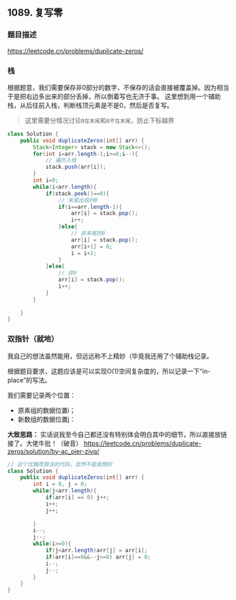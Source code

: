 ## 1089. 复写零

### 题目描述

https://leetcode.cn/problems/duplicate-zeros/

### 栈

根据题意，我们需要保存非0部分的数字，不保存的话会直接被覆盖掉。因为相当于是把右边多出来的部分丢掉，所以倒着写也无济于事。
这里想到用一个辅助栈，从后往前入栈，判断栈顶元素是不是0，然后是否复写。

> 这里需要分情况讨论`0在末尾`和`0不在末尾`，防止下标越界

```java
class Solution {
    public void duplicateZeros(int[] arr) {
        Stack<Integer> stack = new Stack<>();
        for(int i=arr.length-1;i>=0;i--){
        	// 遍历入栈
            stack.push(arr[i]);
        }
        int i=0;
        while(i<arr.length){
            if(stack.peek()==0){
            	// 末尾出现的0
                if(i==arr.length-1){
                    arr[i] = stack.pop();
                    i++;
                }else{
                	// 非末尾的0
                    arr[i] = stack.pop();
                    arr[i+1] = 0;
                    i = i+2;
                }   
            }else{
            	// 非0
                arr[i] = stack.pop();
                i++;
            }
        }
           
    }
}
```

### 双指针（就地）

我自己的想法虽然能用，但远远称不上精妙（毕竟我还用了个辅助栈记录。

根据题目要求，这题应该是可以实现O(1)空间复杂度的，所以记录一下“in-place”的写法。

我们需要记录两个位置：
- 原素组的数据位置i；
- 新数组的数据位置j：

**大致思路：** 实话说我至今自己都还没有特别体会明白其中的细节，所以直接放链接了。大佬牛批！（破音）
https://leetcode.cn/problems/duplicate-zeros/solution/by-ac_oier-zivq/

```java
// 这个优雅而简洁的代码，显然不是我想的
class Solution {
    public void duplicateZeros(int[] arr) {
        int i = 0, j = 0;
        while(j<arr.length){
            if(arr[i] == 0) j++;
            i++;
            j++;
        
        }
        i--;
        j--;
        while(i>=0){
            if(j<arr.length)arr[j] = arr[i];
            if(arr[i]==0&&--j>=0) arr[j] = 0;
            i--;
            j--;
        }
    }
}
```